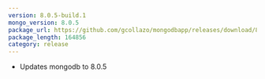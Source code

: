 ```yaml
---
version: 8.0.5-build.1
mongo_version: 8.0.5
package_url: https://github.com/gcollazo/mongodbapp/releases/download/8.0.5-build.1/MongoDB.zip
package_length: 164856
category: release
---
```


- Updates mongodb to 8.0.5


